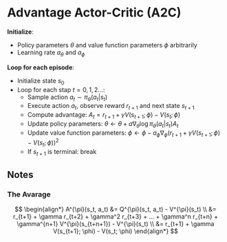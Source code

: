 # Advantage Actor-Critic (A2C)

**Initialize**:
- Policy parameters $\theta$ and value function parameters $\phi$ arbitrarily
- Learning rate $a_{\theta}$ and $a_{\phi}$

**Loop for each episode**:
- Initialize state $s_0$
- Loop for each stap $t = 0, 1, 2 ...$:
    - Sample action $a_t \sim \pi_{\theta} (a_t | s_t)$
    - Execute action $a_t$, observe reward $r_{t+1}$ and next state $s_{t+1}$
    - Compute advantage: $A_t = r_{t+1} + \gamma V(s_{t+1}; \phi) - V(s_t; \phi)$
    - Update policy parameters: $\theta \gets \theta + a \nabla_{\theta} \log \pi_{\theta}(a_t | s_t) A_t$
    - Update value function parameters: $\phi \gets \phi - a_{\phi} \nabla_{\phi} (r_{t+1} + \gamma V(s_{t+1}; \phi) - V(s_t; \phi))^2$
    - If $s_{t+1}$ is terminal: break


## Notes

### The Avarage

$$
\begin{align*}
A^{\pi}(s_t, a_t) &= Q^{\pi}(s_t, a_t) - V^{\pi}(s_t) \\
&= r_{t+1} + \gamma r_{t+2} + \gamma^2 r_{t+3} + ... + \gamma^n r_{t+n} + \gamma^{n+1} V^{\pi}(s_{t+n+1}) - V^{\pi}(s_t) \\
&= r_{t+1} + \gamma V(s_{t+1}; \phi) - V(s_t; \phi)
\end{align*}
$$

